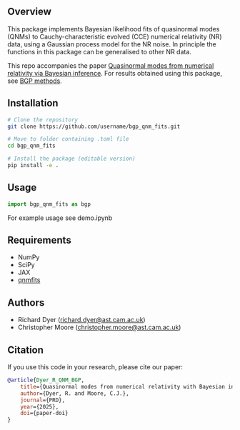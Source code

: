 ## Overview

This package implements Bayesian likelihood fits of quasinormal modes (QNMs) to Cauchy-characteristic evolved (CCE) numerical relativity (NR) data, using a Gaussian process model for the NR noise. In principle the functions in this package can be generalised to other NR data. 

This repo accompanies the paper [Quasinormal modes from numerical relativity via Bayesian inference](https://doi.org/paper-doi). For results obtained using this package, see [BGP methods](https://github.com/Richardvnd/bgp_methods). 

## Installation

```bash
# Clone the repository
git clone https://github.com/username/bgp_qnm_fits.git

# Move to folder containing .toml file
cd bgp_qnm_fits

# Install the package (editable version)
pip install -e .

```

## Usage

```python
import bgp_qnm_fits as bgp

```

For example usage see demo.ipynb

## Requirements

- NumPy
- SciPy
- JAX
- [qnmfits](https://github.com/sxs-collaboration/qnmfits)

## Authors

- Richard Dyer (richard.dyer@ast.cam.ac.uk)
- Christopher Moore (christopher.moore@ast.cam.ac.uk)

## Citation

If you use this code in your research, please cite our paper:

```bibtex
@article{Dyer_R_QNM_BGP,
    title={Quasinormal modes from numerical relativity with Bayesian inference},
    author={Dyer, R. and Moore, C.J.},
    journal={PRD},
    year={2025},
    doi={paper-doi}
}
```